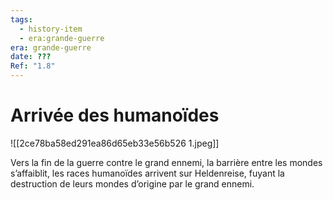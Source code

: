 ```yaml
---
tags:
  - history-item
  - era:grande-guerre
era: grande-guerre
date: ???
Ref: "1.8"
---
```


# Arrivée des humanoïdes



![[2ce78ba58ed291ea86d65eb33e56b526 1.jpeg]]

Vers la fin de la guerre contre le grand ennemi, la barrière entre les mondes s’affaiblit, les races humanoïdes arrivent sur Heldenreise, fuyant la destruction de leurs mondes d’origine par le grand ennemi.